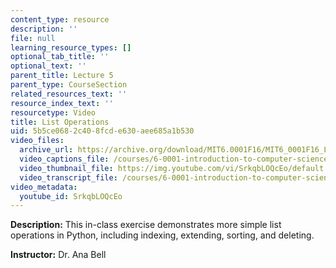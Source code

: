 ```yaml
---
content_type: resource
description: ''
file: null
learning_resource_types: []
optional_tab_title: ''
optional_text: ''
parent_title: Lecture 5
parent_type: CourseSection
related_resources_text: ''
resource_index_text: ''
resourcetype: Video
title: List Operations
uid: 5b5ce068-2c40-8fcd-e630-aee685a1b530
video_files:
  archive_url: https://archive.org/download/MIT6.0001F16/MIT6_0001F16_Lecture_05_exercise_03_300k.mp4
  video_captions_file: /courses/6-0001-introduction-to-computer-science-and-programming-in-python-fall-2016/a3021c513b1853bbb2af27b7540b342e_SrkqbLOQcEo.vtt
  video_thumbnail_file: https://img.youtube.com/vi/SrkqbLOQcEo/default.jpg
  video_transcript_file: /courses/6-0001-introduction-to-computer-science-and-programming-in-python-fall-2016/d9f2a2653fb21577adb97c07fd3eae6f_SrkqbLOQcEo.pdf
video_metadata:
  youtube_id: SrkqbLOQcEo
---
```


**Description:** This in-class exercise demonstrates more simple list operations in Python, including indexing, extending, sorting, and deleting.

**Instructor:** Dr. Ana Bell